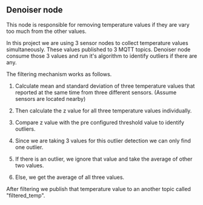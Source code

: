 ## Denoiser node

This node is responsible for removing temperature values if they are vary too much from the other values.

In this project we are using 3 sensor nodes to collect temperature values simultaneously. These values published to 3 MQTT topics. Denoiser node consume those 3 values and run it's algorithm to identify outliers if there are any.

The filtering mechanism works as follows.

1. Calculate mean and standard deviation of three temperature values that reported at the same time from three different sensors. (Assume sensors are located nearby)
  
2. Then calculate the z value for all three temperature values individually.
  
3. Compare z value with the pre configured threshold value to identify outliers.
  
4. Since we are taking 3 values for this outlier detection we can only find one outlier.
  
5. If there is an outlier, we ignore that value and take the average of other two values.
  
6. Else, we get the average of all three values.
  

After filtering we publish that temperature value to an another topic called "filtered_temp".